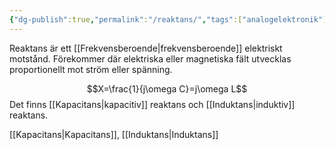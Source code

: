 ```yaml
---
{"dg-publish":true,"permalink":"/reaktans/","tags":["analogelektronik"]}
---
```


Reaktans är ett [[Frekvensberoende\|frekvensberoende]] elektriskt motstånd. Förekommer där elektriska eller magnetiska fält utvecklas proportionellt mot ström eller spänning.

$$X=\frac{1}{j\omega C}=j\omega L$$
Det finns [[Kapacitans\|kapacitiv]] reaktans och [[Induktans\|induktiv]] reaktans. 

[[Kapacitans\|Kapacitans]], [[Induktans\|Induktans]]

